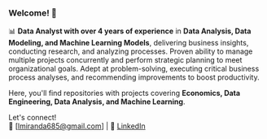 ### Welcome! 👋

📊 **Data Analyst with over 4 years of experience** in **Data Analysis, Data Modeling, and Machine Learning Models**, delivering business insights, conducting research, and analyzing processes. Proven ability to manage multiple projects concurrently and perform strategic planning to meet organizational goals. Adept at problem-solving, executing critical business process analyses, and recommending improvements to boost productivity.  

Here, you'll find repositories with projects covering **Economics, Data Engineering, Data Analysis, and Machine Learning**.  

Let's connect!  
📧 [lmiranda685@gmail.com] | 💼 [LinkedIn](https://www.linkedin.com/in/lucas-miranda-ds) 

